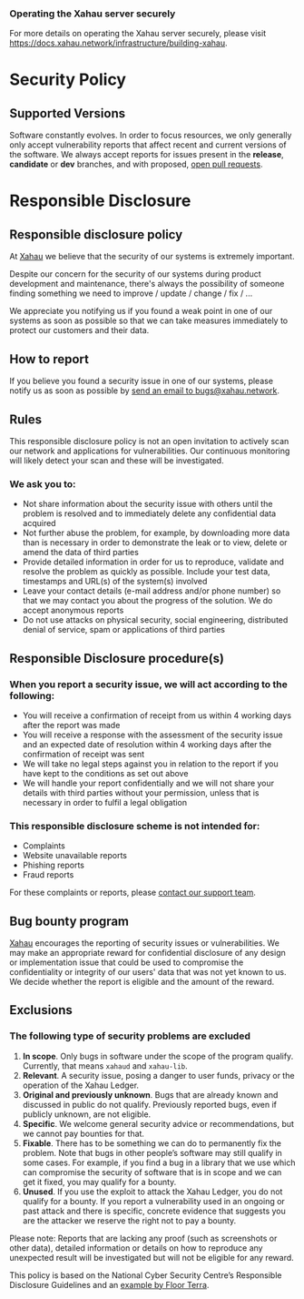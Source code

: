 ### Operating the Xahau server securely

For more details on operating the Xahau server securely, please visit https://docs.xahau.network/infrastructure/building-xahau.


# Security Policy

## Supported Versions

Software constantly evolves. In order to focus resources, we only generally only accept vulnerability reports that affect recent and current versions of the software. We always accept reports for issues present in the **release**, **candidate** or **dev** branches, and with proposed, [open pull requests](https://github.com/xahau/xahaud/pulls).

# Responsible Disclosure

## Responsible disclosure policy

At [Xahau](https://xahau.network) we believe that the security of our systems is extremely important.

Despite our concern for the security of our systems during product development and maintenance, there's always the possibility of someone finding something we need to improve / update / change / fix / ...

We appreciate you notifying us if you found a weak point in one of our systems as soon as possible so that we can take measures immediately to protect our customers and their data.

## How to report

If you believe you found a security issue in one of our systems, please notify us as soon as possible by [send an email to bugs@xahau.network](mailto:bugs@xahau.network).

## Rules

This responsible disclosure policy is not an open invitation to actively scan our network and applications for vulnerabilities. Our continuous monitoring will likely detect your scan and these will be investigated.

### We ask you to:

- Not share information about the security issue with others until the problem is resolved and to immediately delete any confidential data acquired
- Not further abuse the problem, for example, by downloading more data than is necessary in order to demonstrate the leak or to view, delete or amend the data of third parties
- Provide detailed information in order for us to reproduce, validate and resolve the problem as quickly as possible. Include your test data, timestamps and URL(s) of the system(s) involved
- Leave your contact details (e-mail address and/or phone number) so that we may contact you about the progress of the solution. We do accept anonymous reports
- Do not use attacks on physical security, social engineering, distributed denial of service, spam or applications of third parties

## Responsible Disclosure procedure(s)

### When you report a security issue, we will act according to the following:

- You will receive a confirmation of receipt from us within 4 working days after the report was made
- You will receive a response with the assessment of the security issue and an expected date of resolution within 4 working days after the confirmation of receipt was sent
- We will take no legal steps against you in relation to the report if you have kept to the conditions as set out above
- We will handle your report confidentially and we will not share your details with third parties without your permission, unless that is necessary in order to fulfil a legal obligation

### This responsible disclosure scheme is not intended for:

- Complaints
- Website unavailable reports
- Phishing reports
- Fraud reports

For these complaints or reports, please [contact our support team](mailto:bugs@xahau.network).

## Bug bounty program

[Xahau](https://xahau.network) encourages the reporting of security issues or vulnerabilities. We may make an appropriate reward for confidential disclosure of any design or implementation issue that could be used to compromise the confidentiality or integrity of our users' data that was not yet known to us. We decide whether the report is eligible and the amount of the reward.

## Exclusions

### The following type of security problems are excluded

1. **In scope**. Only bugs in software under the scope of the program qualify. Currently, that means `xahaud` and `xahau-lib`.
2. **Relevant**. A security issue, posing a danger to user funds, privacy or the operation of the Xahau Ledger.
3. **Original and previously unknown**. Bugs that are already known and discussed in public do not qualify. Previously reported bugs, even if publicly unknown, are not eligible.
4. **Specific**. We welcome general security advice or recommendations, but we cannot pay bounties for that.
5. **Fixable**. There has to be something we can do to permanently fix the problem. Note that bugs in other people’s software may still qualify in some cases. For example, if you find a bug in a library that we use which can compromise the security of software that is in scope and we can get it fixed, you may qualify for a bounty.
6. **Unused**. If you use the exploit to attack the Xahau Ledger, you do not qualify for a bounty. If you report a vulnerability used in an ongoing or past attack and there is specific, concrete evidence that suggests you are the attacker we reserve the right not to pay a bounty.

Please note: Reports that are lacking any proof (such as screenshots or other data), detailed information or details on how to reproduce any unexpected result will be investigated but will not be eligible for any reward.

This policy is based on the National Cyber Security Centre’s Responsible Disclosure Guidelines and an [example by Floor Terra](https://responsibledisclosure.nl).
